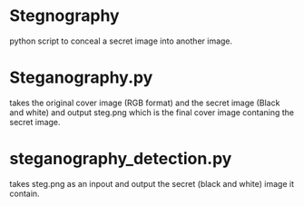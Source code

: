 # Stegnography
python script to conceal a secret image into another image.

<h1>Steganography.py</h1> takes the original cover image (RGB format) and the secret image (Black and white) and output steg.png which is the final cover image contaning the secret image.

<h1>steganography_detection.py</h1> takes steg.png as an inpout and output the secret (black and white) image it contain.
